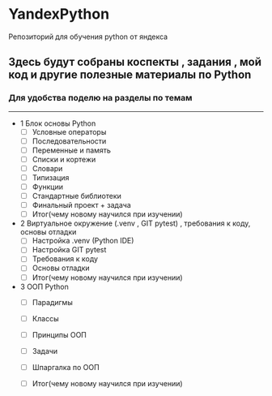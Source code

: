 # YandexPython
Репозиторий для обучения python от яндекса

## Здесь будут собраны коспекты , задания , мой код и другие полезные материалы по Python

### Для удобства поделю на разделы по темам 
---

- 1 Блок основы Python
  - [ ] Условные операторы
  - [ ] Последовательности
  - [ ] Переменные и память
  - [ ] Списки и кортежи
  - [ ] Словари
  - [ ] Типизация
  - [ ] Функции
  - [ ] Стандартные библиотеки
  - [ ] Финальный проект + задача
  - [ ] Итог(чему новому научился при изучении)
- 2 Виртуальное окружение (.venv , GIT pytest) , требования к коду, основы отладки
  - [ ] Настройка .venv (Python IDE)
  - [ ] Настройка GIT pytest
  - [ ] Требования к коду
  - [ ] Основы отладки
  - [ ] Итог(чему новому научился при изучении)
- 3 ООП Python
  - [ ] Парадигмы
  - [ ] Классы
  - [ ] Принципы ООП
  - [ ] Задачи
  - [ ] Шпаргалка по ООП
  - [ ] Итог(чему новому научился при изучении)
    
